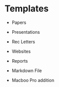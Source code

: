 # Templates 

- Papers
- Presentations
- Rec Letters
- Websites 
- Reports
- Markdown File

- Macboo Pro addition
